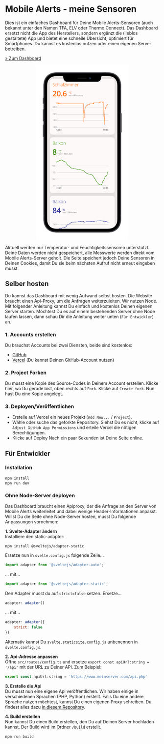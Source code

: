 # Mobile Alerts - meine Sensoren
Dies ist ein einfaches Dashboard für Deine Mobile Alerts-Sensoren (auch bekannt unter den Namen TFA, ELV oder Thermo Connect). Das Dashboard ersetzt nicht die App des Herstellers, sondern ergänzt die (lieblos gestaltete) App und bietet eine schnelle Übersicht, optimiert für Smartphones. Du kannst es kostenlos nutzen oder einen eigenen Server betreiben.

[» Zum Dashboard](https://mobilealerts.vercel.app/)
<p align="center">
  <img src="docs/mockup.png"
    alt="Dashboard-Mockdown"
    style="width: 300px" />
</p>

Aktuell werden nur Temperatur- und Feuchtigkeitssensoren unterstützt. Deine Daten werden nicht gespeichert, alle Messwerte werden direkt vom Mobile Alerts-Server geholt. Die Seite speichert jedoch Deine Sensoren in Deinen Cookies, damit Du sie beim nächsten Aufruf nicht erneut eingeben musst.

## Selber hosten
Du kannst das Dashboard mit wenig Aufwand selbst hosten. Die Website braucht einen Api-Proxy, um die Anfragen weiterzuleiten. Wir nutzen Node. Mit folgender Anleitung kannst Du einfach und kostenlos Deinen eigenen Server starten. Möchtest Du es auf einem bestehenden Server ohne Node laufen lassen, dann schau Dir die Anleitung weiter unten (`Für Entwickler`) an.

### 1. Accounts erstellen
Du brauchst Accounts bei zwei Diensten, beide sind kostenlos:
* [GitHub](https://www.github.com)
* [Vercel](https://vercel.com/) (Du kannst Deinen GitHub-Account nutzen)

### 2. Project Forken
Du musst eine Kopie des Source-Codes in Deinem Account erstellen. Klicke hier, wo Du gerade bist, oben rechts auf `Fork`. Klicke auf `Create fork`. Nun hast Du eine Kopie angelegt.

### 3. Deployen/Veröffentlichen
* Erstelle auf Vercel ein neues Projekt (`Add New...` / `Project`).
* Wähle oder suche das geforkte Repository. Siehst Du es nicht, klicke auf `Adjust GitHub App Permissions` und erteile Vercel die nötigen Berechtigungen.
* Klicke auf Deploy
Nach ein paar Sekunden ist Deine Seite online.

## Für Entwickler
### Installation
```
npm install
npm run dev
```

### Ohne Node-Server deployen
Das Dashboard braucht einen Apiproxy, der die Anfrage an den Server von Mobile Alerts weiterleitet und dabei wenige Header-Informationen anpasst. Willst Du die Seite ohne Node-Server hosten, musst Du folgende Anpassungen vornehmen:

**1. Svelte-Adapter ändern**  
Installiere den static-adapter:
```
npm install @sveltejs/adapter-static
```
Ersetze nun in `svelte.config.js` folgende Zeile...
```js
import adapter from '@sveltejs/adapter-auto';
```
... mit...
```js
import adapter from '@sveltejs/adapter-static';
```

Den Adapter musst du auf `strict=false` setzen. Ersetze...
```js
adapter: adapter()
```
... mit...
```js
adapter: adapter({
	strict: false
})
```
Alternativ kannst Du `svelte.staticsite.config.js` unbenennen in `svelte.config.js`.

**2. Api-Adresse anpassen**  
Öffne `src/routes/config.ts` und ersetze `export const apiUrl:string = '/api'` mit der URL zu Deiner API. Zum Beispiel:
```js
export const apiUrl:string = 'https://www.meinserver.com/api.php'
```

**3. Erstelle die Api**  
Du musst nun eine eigene Api veröffentlichen. Wir haben einige in verschiedenen Sprachen (PHP, Python) erstellt. Falls Du eine andere Sprache nutzen möchtest, kannst Du einen eigenen Proxy schreiben. Du findest alles dazu [in diesem Repository](https://github.com/simonhuwiler/mobilealerts-api).

**4. Build erstellen**  
Nun kannst Du einen Build erstellen, den Du auf Deinen Server hochladen kannst. Der Build wird im Ordner `/build` erstellt.
```bash
npm run build
```
